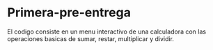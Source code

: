 # Primera-pre-entrega
El codigo consiste en un menu interactivo de una calculadora con las operaciones basicas de sumar, restar, multiplicar y dividir.

